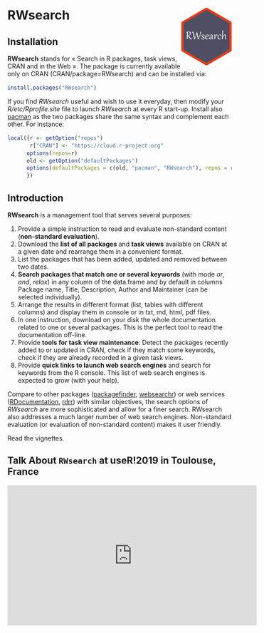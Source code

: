 
# RWsearch <img src="man/figures/logo.png" align="right" alt="RWsearch logo" height="130">


## Installation

**RWsearch** stands for « Search in R packages, task views, CRAN and in the Web ». The package is currently available only on CRAN (CRAN/package=RWsearch) and can be installed via:

```r
install.packages("RWsearch")
```

If you find _RWsearch_ useful and wish to use it everyday, then modify your _R/etc/Rprofile.site_ file to launch _RWsearch_ at every R start-up. Install also [pacman](https://CRAN.R-project.org/package=pacman) as the two packages share the same syntax and complement each other. For instance:

```r
local({r <- getOption("repos")
       r["CRAN"] <- "https://cloud.r-project.org"
      options(repos=r)
      old <- getOption("defaultPackages")
      options(defaultPackages = c(old, "pacman", "RWsearch"), repos = r)
      })
```


## Introduction

**RWsearch** is a management tool that serves several purposes:

1. Provide a simple instruction to read and evaluate non-standard content (**non-standard evaluation**).
2. Download the **list of all packages** and **task views** available on CRAN at a given date and rearrange them in a convenient format.
3. List the packages that has been added, updated and removed between two dates. 
4. **Search packages that match one or several keywords** (with mode _or_, _and_, _relax_) in any column of the data.frame and by default in columns Package name, Title, Description, Author and Maintainer (can be selected individually).
5. Arrange the results in different format (list, tables with different columns) and display them in console or in txt, md, html, pdf files.
6. In one instruction, download on your disk the whole documentation related to one or several packages. This is the perfect tool to read the documentation off-line. 
7. Provide **tools for task view maintenance**: Detect the packages recently added to or updated in CRAN, check if they match some keywords, check if they are already recorded in a given task views.
8. Provide **quick links to launch web search engines** and search for keywords from the R console. This list of web search engines is expected to grow (with your help).

Compare to other packages ([packagefinder](https://CRAN.R-project.org/package=packagefinder), [websearchr](https://CRAN.R-project.org/package=websearchr)) or web services ([RDocumentation](https://www.rdocumentation.org/search?q=search&latest=1), [rdrr](https://rdrr.io/search?q=search)) with similar objectives, the search options of _RWsearch_ are more sophisticated and allow for a finer search. RWsearch also addresses a much larger number of web search engines. Non-standard evaluation (or evaluation of non-standard content) makes it user friendly.

Read the vignettes. 



## Talk About `RWsearch` at useR!2019 in Toulouse, France

<iframe width="560" height="315" src="https://www.youtube-nocookie.com/embed/YYI7yYquJOc" frameborder="0" allow="accelerometer; autoplay; encrypted-media; gyroscope; picture-in-picture" allowfullscreen></iframe>


